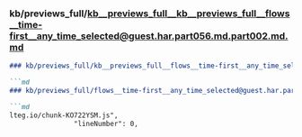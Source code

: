 ### kb/previews_full/kb__previews_full__kb__previews_full__flows__time-first__any_time_selected@guest.har.part056.md.part002.md.md

```md
### kb/previews_full/kb__previews_full__flows__time-first__any_time_selected@guest.har.part056.md.part002.md

```md
### kb/previews_full/flows__time-first__any_time_selected@guest.har.part056.md (part 002)

```md
lteg.io/chunk-KO722YSM.js",
                "lineNumber": 0,
        
```

```

```

```
